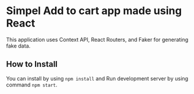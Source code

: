 # Simpel Add to cart app made using React

This application uses Context API, React Routers, and Faker for generating fake data.

## How to Install

You can install by using `npm install` and Run development server by using command `npm start`.